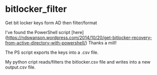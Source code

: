# bitlocker_filter
Get bit locker keys form AD then filter/format

I've found the PowerShell script [here] (https://ndswanson.wordpress.com/2014/10/20/get-bitlocker-recovery-from-active-directory-with-powershell/) Thanks a mill!

The PS script exports the keys into a .csv file.

My python cript reads/filters the bitlocker.csv file and writes into a new output.csv file.
